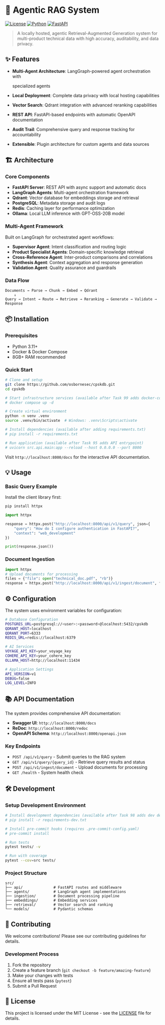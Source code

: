 # 🤖 Agentic RAG System

[![License](https://img.shields.io/badge/license-MIT-blue.svg)](LICENSE)
[![Python](https://img.shields.io/badge/python-3.11+-blue.svg)](https://python.org)
[![FastAPI](https://img.shields.io/badge/FastAPI-0.100+-green.svg)](https://fastapi.tiangolo.com)

> A locally hosted, agentic Retrieval-Augmented Generation system for
> multi-product technical data with high accuracy, auditability, and data
> privacy.

## ✨ Features

- **Multi-Agent Architecture**: LangGraph-powered agent orchestration with

  specialized agents

- **Local Deployment**: Complete data privacy with local hosting capabilities
- **Vector Search**: Qdrant integration with advanced reranking capabilities
- **REST API**: FastAPI-based endpoints with automatic OpenAPI documentation
- **Audit Trail**: Comprehensive query and response tracking for accountability
- **Extensible**: Plugin architecture for custom agents and data sources

## 🏗️ Architecture

### Core Components

- **FastAPI Server**: REST API with async support and automatic docs
- **LangGraph Agents**: Multi-agent orchestration framework
- **Qdrant**: Vector database for embeddings storage and retrieval
- **PostgreSQL**: Metadata storage and audit logs
- **Redis**: Caching layer for performance optimization
- **Ollama**: Local LLM inference with GPT-OSS-20B model

### Multi-Agent Framework

Built on LangGraph for orchestrated agent workflows:

- **Supervisor Agent**: Intent classification and routing logic
- **Product Specialist Agents**: Domain-specific knowledge retrieval
- **Cross-Reference Agent**: Inter-product comparisons and correlations
- **Synthesis Agent**: Context aggregation and response generation
- **Validation Agent**: Quality assurance and guardrails

### Data Flow

```text
Documents → Parse → Chunk → Embed → Qdrant
    ↓
Query → Intent → Route → Retrieve → Reranking → Generate → Validate → Response
```

## 📦 Installation

### Prerequisites

- Python 3.11+
- Docker & Docker Compose
- 8GB+ RAM recommended

### Quick Start

```bash
# Clone and setup
git clone https://github.com/osbornesec/cpskdb.git
cd cpskdb

# Start infrastructure services (available after Task 99 adds docker-compose)
# docker compose up -d

# Create virtual environment
python -m venv .venv
source .venv/bin/activate  # Windows: .venv\Scripts\activate

# Install dependencies (available after adding requirements.txt)
# pip install -r requirements.txt

# Run application (available after Task 95 adds API entrypoint)
# uvicorn src.api.main:app --reload --host 0.0.0.0 --port 8000
```

Visit `http://localhost:8000/docs` for the interactive API documentation.

## 💡 Usage

### Basic Query Example

Install the client library first:

```bash
pip install httpx
```

```python
import httpx

response = httpx.post("http://localhost:8000/api/v1/query", json={
    "query": "How do I configure authentication in FastAPI?",
    "context": "web_development"
})

print(response.json())
```

### Document Ingestion

```python
import httpx
# Upload documents for processing
files = {"file": open("technical_doc.pdf", "rb")}
response = httpx.post("http://localhost:8000/api/v1/ingest/document", files=files)
```

## ⚙️ Configuration

The system uses environment variables for configuration:

```bash
# Database Configuration
POSTGRES_URL=postgresql://<user>:<password>@localhost:5432/cpskdb
QDRANT_HOST=localhost
QDRANT_PORT=6333
REDIS_URL=redis://localhost:6379

# AI Services
VOYAGE_API_KEY=your_voyage_key
COHERE_API_KEY=your_cohere_key
OLLAMA_HOST=http://localhost:11434

# Application Settings
API_VERSION=v1
DEBUG=false
LOG_LEVEL=INFO
```

## 📚 API Documentation

The system provides comprehensive API documentation:

- **Swagger UI**: `http://localhost:8000/docs`
- **ReDoc**: `http://localhost:8000/redoc`
- **OpenAPI Schema**: `http://localhost:8000/openapi.json`

### Key Endpoints

- `POST /api/v1/query` - Submit queries to the RAG system
- `GET /api/v1/query/{query_id}` - Retrieve query results and status
- `POST /api/v1/ingest/document` - Upload documents for processing
- `GET /health` - System health check

## 🛠️ Development

### Setup Development Environment

```bash
# Install development dependencies (available after Task 98 adds dev dependencies)
# pip install -r requirements-dev.txt

# Install pre-commit hooks (requires .pre-commit-config.yaml)
# pre-commit install

# Run tests
pytest tests/ -v

# Run with coverage
pytest --cov=src tests/
```

### Project Structure

```text
src/
├── api/              # FastAPI routes and middleware
├── agents/           # LangGraph agent implementations
├── ingestion/        # Document processing pipeline
├── embeddings/       # Embedding services
├── retrieval/        # Vector search and ranking
└── models/           # Pydantic schemas
```

## 🤝 Contributing

We welcome contributions! Please see our contributing guidelines for details.

### Development Process

1. Fork the repository
2. Create a feature branch (`git checkout -b feature/amazing-feature`)
3. Make your changes with tests
4. Ensure all tests pass (`pytest`)
5. Submit a Pull Request

## 📄 License

This project is licensed under the MIT License - see the
[LICENSE](LICENSE) file for details.
